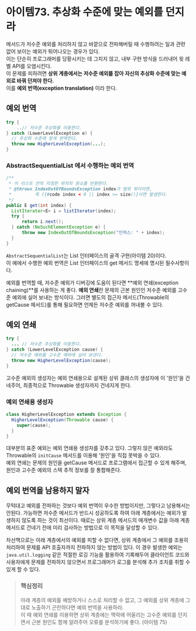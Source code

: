 # 아이템73. 추상화 수준에 맞는 예외를 던지라

메서드가 저수준 예외를 처리하지 않고 바깥으로 전파해버릴 때 수행하려는 일과 관련 없어 보이는 예외가 튀어나오는 경우가 있다.  
이는 단순히 프로그래머를 당황시키는 데 그치지 않고, 내부 구현 방식을 드러내어 윗 레벨 API를 오염시킨다.  
이 문제를 피하려면 **상위 계층에서는 저수준 예외를 잡아 자신의 추상화 수준에 맞는 예외로 바꿔 던져야 한다.**  
이를 **예외 번역(exception translation)** 이라 한다.

## 예외 번역
```Java
try {
	..// 저수준 추상화를 이용한다.
} catch (LowerLevelException e) {
  // 추상화 수준에 맞게 번역한다.
  throw new HigherLevelException(...);
}
```

### AbstractSequentialList 에서 수행하는 예외 번역
```Java
/**
 * 이 리스트 안의 지정한 위치의 원소를 반환한다.
 * @throws IndexOutOfBoundsException index가 범위 밖이라면,
 *         즉 ({#code index < 0 || index >= size()}이면 발생한다.
 */
public E get(int index) {
  ListIterator<E> i = listIterator(index);
  try {
      return i.next();
  } catch (NoSuchElementException e) {
      throw new IndexOutOfBoundsException("인덱스: " + index);
  }
}
```
`AbstractSequentialList`는 List 인터페이스의 골격 구현(아이템 20)이다.  
이 예에서 수행한 예외 번역은 List<E> 인터페이스의 get 메서드 명세에 명시된 필수사항이다.  
  
예외를 번역할 때, 저수준 예외가 디버깅에 도움이 된다면 **예외 연쇄(exception chaining)**를 사용하는 게 좋다. 
**예외 연쇄**란 문제의 근본 원인인 저수준 예외를 고수준 예외에 실어 보내는 방식이다. 그러면 별도의 접근자 메서드(Throwable의 getCause 메서드)를 통해 필요하면 언제든 저수준 예외를 꺼내볼 수 있다.
  
## 예외 연쇄
```Java
try {
  ... // 저수준 추상화를 이용한다.
} catch (LowerLevelException cause) {
  // 저수준 예외를 고수준 예외에 실어 보낸다.
  throw new HigherLevelException(cause);
}
```
고수준 예외의 생성자는 예외 연쇄용으로 설계된 상위 클래스의 생성자에 이 '원인'을 건네주어, 최종적으로 Throwable 생성자까지 건네지게 한다.  

### 예외 연쇄용 생성자
```Java
class HigherLevelException extends Exception {
  HigherLevelException(Throwable cause) {
    super(cause);
  }
}
```
대부분의 표준 예외는 예외 연쇄용 생성자를 갖추고 있다. 그렇지 않은 예외라도 Throwable의 `initCause` 메서드를 이용해 '원인'을 직접 못박을 수 있다.  
예외 연쇄는 문제의 원인을 getCause 메서드로 프로그램에서 접근할 수 있게 해주며, 원인과 고수준 예외의 스택 추적 정보를 잘 통합해준다.  

## 예외 번역을 남용하지 말자
무턱대고 예외를 전파하는 것보다 예외 번역이 우수한 방법이지만, 그렇다고 남용해서는 안된다. 가능하면 저수준 메서드가 반드시 성공하도록 하여 아래 계층에서는 예외가 발생하지 않도록 하는 것이 최선이다.
때로는 상위 계층 메서드의 매개변수 값을 아래 계층 메서드로 건네기 전에 미리 검사하는 방법으로 이 목적을 달성할 수 있다.  
  
차선책으로는 아래 계층에서의 예외를 피할 수 없다면, 상위 계층에서 그 예외를 조용히 처리하여 문제를 API 호출자까지 전파하지 않는 방법이 있다. 
이 경우 발생한 예외는 `java.util.logging` 같은 적절한 로깅 기능을 활용하여 기록해두어 클라이언트 코드와 사용자에게 문제를 전파하지 않으면서 프로그래머가 로그를 분석해 추가 조치를 취할 수 있게 할 수 있다.

> ### 핵심정리
> 아래 계층의 예외를 예방하거나 스스로 처리할 수 없고, 그 예외를 상위 계층에 그대로 노출하기 곤란하다면 예외 번역을 사용하라.  
> 이 때 예외 연쇄를 이용하면 상위 계층에는 맥락에 어울리는 고수준 예외를 던지면서 근본 원인도 함께 알려주어 오류를 분석하기에 좋다. (아이템 75)  
